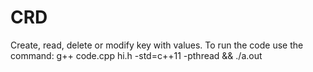 # CRD
Create, read, delete or modify key with values.
To run the code use the command:
g++ code.cpp hi.h -std=c++11 -pthread && ./a.out

